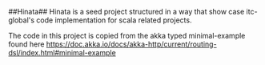 ##Hinata##
Hinata is a seed project structured in a way that show case itc-global's code 
implementation for scala related projects. 

The code in this project is copied from the akka typed minimal-example found here
https://doc.akka.io/docs/akka-http/current/routing-dsl/index.html#minimal-example
